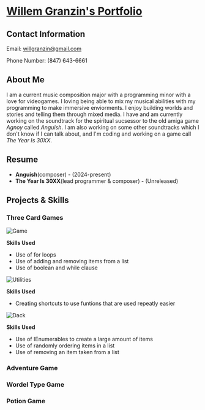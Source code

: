 # <ins>**Willem Granzin's Portfolio**</ins>
## Contact Information
Email: willgranzin@gmail.com

Phone Number: (847) 643-6661

## About Me
I am a current music composition major with a programming minor with a love for videogames.  I loving being able to mix my musical abilities with my programming to make immersive enviorments.  I enjoy building worlds and stories and telling them through mixed media.  I have and am currently working on the soundtrack for the spiritual sucsessor to the old amiga game *Agnoy* called *Anguish*.  I am also working on some other soundtracks which I don't know if I can talk about, and I'm coding and working on a game call *The Year Is 30XX*.

## Resume
* **Anguish**(composer) - (2024-present)
* **The Year Is 30XX**(lead programmer & composer) - (Unreleased)

## Projects & Skills

### Three Card Games

![Game](https://github.com/user-attachments/assets/c7588fdd-abdf-4c47-b666-efc47dcb3307)

**Skills Used**
* Use of for loops
* Use of adding and removing items from a list
* Use of boolean and while clause
  
![Utilities](https://github.com/user-attachments/assets/f4b2527a-4e67-4386-80e0-807e0e9d94f9)

**Skills Used**
* Creating shortcuts to use funtions that are used repeatly easier
  
![Dack](https://github.com/user-attachments/assets/472daf74-3e3a-416b-b1a6-35df85108bfb)

**Skills Used**
* Use of IEnumerables to create a large amount of items
* Use of randomly ordering items in a list
* Use of removing an item taken from a list

### Adventure Game

### Wordel Type Game

### Potion Game
